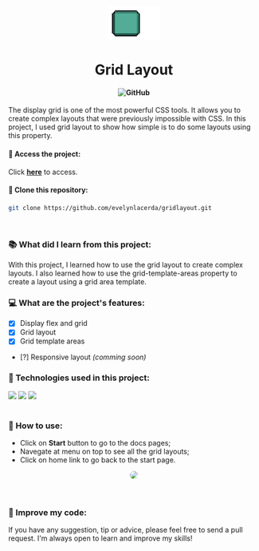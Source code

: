 <p align="center">
    <img src="./src/assets/img/grid.gif">
</p>
<h1 align="center">Grid Layout</h1>
<h4 align="center">

![GitHub](https://img.shields.io/github/license/evelynlacerda/gridlayout?style=flat-square&labelColor=0c1014)

</h4>

<p>The display grid is one of the most powerful CSS tools. It allows you to create complex layouts that were previously impossible with CSS. In this project, I used grid layout to show how simple is to do some layouts using this property.</p>

#### 🔗 Access the project:
<p>Click <a href="https://evelynlacerda.github.io/gridlayout/gridlayout.html"><b>here</b></a>  to access.</p>

#### 🧲 Clone this repository:
```bash
git clone https://github.com/evelynlacerda/gridlayout.git
```

<br>

### 📚 What did I learn from this project:
<p>With this project, I learned how to use the grid layout to create complex layouts. I also learned how to use the grid-template-areas property to create a layout using a grid area template.</p>

### 💻 What are the project's features:
- [x] Display flex and grid
- [x] Grid layout
- [x] Grid template areas
- [?] Responsive layout *(comming soon)*

### 🚀 Technologies used in this project:
<div style="display: block">
    <img src="https://img.shields.io/badge/HTML5-0c1014?style=for-the-badge&logo=html5&logoColor=E34F26">
    <img src="https://img.shields.io/badge/CSS3-0c1014?style=for-the-badge&logo=css3&logoColor=1572B6">
    <img src="https://img.shields.io/badge/JavaScript-0c1014?style=for-the-badge&logo=javascript&logoColor=F7DF1E">
</div>

<br>

### 📑 How to use:
- Click on <b>Start</b> button to go to the docs pages;
- Navegate at menu on top to see all the grid layouts;
- Click on home link to go back to the start page.

<p align="center">
    <img src="./src/assets/img/layout.gif" style="border-radius: 20px">
</p>

<br>

### 🧱 Improve my code:
<p>If you have any suggestion, tip or advice, please feel free to send a pull request. I'm always open to learn and improve my skills!</p>
<br>
